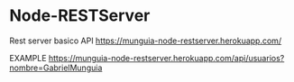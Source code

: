 # Node-RESTServer
Rest server basico
API https://munguia-node-restserver.herokuapp.com/

EXAMPLE https://munguia-node-restserver.herokuapp.com/api/usuarios?nombre=GabrielMunguia
